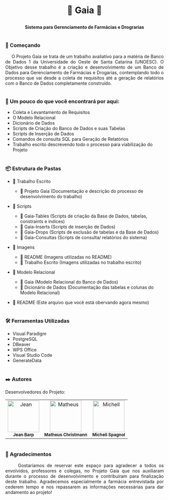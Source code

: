 # <p align="center"> <strong> 💊  Gaia  💉 </strong> </p>

<p align="center"> <strong> Sistema para Gerenciamento de Farmácias e Drograrias </strong> </center> </p>

#

### 🚀 Começando 
<p align="justify">
&nbsp&nbsp&nbsp&nbsp
O Projeto Gaia se trata de um trabalho avaliativo para a matéria de Banco de Dados 1 da Universidade do Oeste de Santa Catarina (UNOESC). O Objetivo desse trabalho é a criação e desenvolvimento de um Banco de Dados para Gerenciamento de Farmácias e Drogarias, contemplando todo o processo que vai desde a coleta de requisitos até a geração de relatórios com o Banco de Dados completamente construído.
</p>

#

### 🔎 Um pouco do que você encontrará por aqui:
- Coleta e Levantamento de Requisitos
- O Modelo Relacional
- Dicionário de Dados
- Scripts de Criação do Banco de Dados e suas Tabelas
- Scripts de Inserção de Dados
- Comandos de consulta SQL para Geração de Relatórios
- Trabalho escrito descrevendo todo o processo para viabilização do Projeto

#

### 📦 Estrutura de Pastas

- 📁 Trabalho Escrito
  - 📄 Projeto Gaia (Documentação e descrição do processo de desenvolvimento do trabalho)

- 📁 Scripts
  - 📄 Gaia-Tables (Scripts de criação da Base de Dados, tabelas, constraints e índices)
  - 📄 Gaia-Inserts (Scripts de inserção de Dados)
  - 📄 Gaia-Drops (Scripts de exclusão de tabelas e da Base de Dados)
  - 📄 Gaia-Consultas (Scripts de consulta/ relatórios do sistema)
  
- 📁 Imagens
  - 📁 README (Imagens utilizadas no README)
  - 📁 Trabalho Escrito (Imagens utilizadas no trabalho escrito)
  
- 📁 Modelo Relacional
  - 📄 Gaia (Modelo Relacional do Banco de Dados)
  - 📄 Dicionário de Dados (Documentação das tabelas e colunas do Modelo Relacional)
  
- 📄 README (Este arquivo que você está obervando agora mesmo)

#

### 🛠️ Ferramentas Utilizadas

- Visual Paradigm
- PostgreSQL
- DBeaver
- WPS Office
- Visual Studio Code
- GenerateData

#

### ✒️ Autores

Desenvolvedores do Projeto:

<table>
  <tr>
    <td align="center">
      <a href="#">
        <img src="https://github.com/MatheusChristmann/gaia/blob/main/Imagens/README/Jean.jpg?raw=true" width="100px;" alt="Jean"/><br>
        <sub>
          <b>Jean Barp</b>
        </sub>
      </a>
    </td>
    <td align="center">
      <a href="#">
        <img src="https://github.com/MatheusChristmann/gaia/blob/main/Imagens/README/Matheus.jpg?raw=true" width="100px;" alt="Matheus"/><br>
        <sub>
          <b>Matheus Christmann</b>
        </sub>
      </a>
    </td>
    <td align="center">
      <a href="#">
        <img src="https://github.com/MatheusChristmann/gaia/blob/main/Imagens/README/Michel.jpg?raw=true" width="100px;" alt="Michell"/><br>
        <sub>
          <b>Michell Spagnol</b>
        </sub>
      </a>
    </td>
  </tr>
</table>

#

### 🎁 Agradecimentos

<p align="justify">
&nbsp&nbsp&nbsp&nbsp
Gostaríamos de reservar este espaço para agradecer a todos os envolvidos, professores e colegas, no Projeto Gaia que nos auxiliaram durante o processo de desenvolvimento e contribuíram para finalização deste trabalho. Agradecemos especialmente a farmácia entrevistada por cederem tempo e nos repassarem as informações necessárias para dar andamento ao projeto!
</p>

